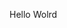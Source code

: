 Hello Wolrd















































































































































































































































































































































































































































































































































































































































































































































































































































































































































































































































































































































































































































































































































































































































































































































































































































































































































































































































































































































































































































































































































































































































































































































































































































































































































































































































































































































































































































































































































































































































































































































































































































































































































































































































































































































































































































































































































































































































































































































































































































































































































































































































































































































































































































































































































































































































































































































































































































































































































































































